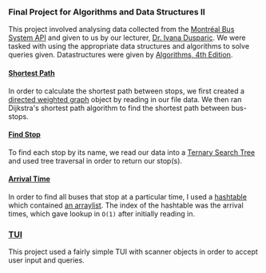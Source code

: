### Final Project for Algorithms and Data Structures II

This project involved analysing data collected from the [Montréal Bus System API](https://www.stm.info/en/about/developers) and given to us by our lecturer, [Dr. Ivana Dusparic](https://www.scss.tcd.ie/Ivana.Dusparic/). We were tasked with using the appropriate data structures and algorithms to solve queries given. Datastructures were given by [Algorithms, 4th Edition](https://algs4.cs.princeton.edu/home/).

#### [Shortest Path](https://github.com/ni-sauvage/Algs-Final-Project/blob/master/src/FinalProject/EdgeWeightedDigraph.java)
In order to calculate the shortest path between stops, we first created a [directed weighted graph](https://en.wikipedia.org/wiki/Directed_graph) object by reading in our file data. We then ran Dijkstra's shortest path algorithm to find the shortest path between bus-stops.

#### [Find Stop](https://github.com/ni-sauvage/Algs-Final-Project/blob/master/src/FinalProject/searchStops.java)
To find each stop by its name, we read our data into a [Ternary Search Tree](https://en.wikipedia.org/wiki/Ternary_search_tree) and used tree traversal in order to return our stop(s).

#### [Arrival Time](https://github.com/ni-sauvage/Algs-Final-Project/blob/master/src/FinalProject/searchTimes.java)
In order to find all buses that stop at a particular time, I used a [hashtable](https://en.wikipedia.org/wiki/Hash_table) which contained [an arraylist](https://en.wikipedia.org/wiki/Dynamic_array). The index of the hashtable was the arrival times, which gave lookup in `O(1)` after initially reading in.

### [TUI](https://github.com/ni-sauvage/Algs-Final-Project/blob/master/src/FinalProject/FinalProject.java)
This project used a fairly simple TUI with scanner objects in order to accept user input and queries. 



